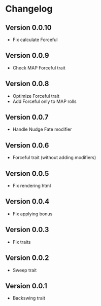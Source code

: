 # Changelog

## Version 0.0.10
- Fix calculate Forceful

## Version 0.0.9
- Check MAP Forceful trait

## Version 0.0.8
- Optimize Forceful trait
- Add Forceful only to MAP rolls

## Version 0.0.7
- Handle Nudge Fate modifier

## Version 0.0.6
- Forceful trait (without adding modifiers)

## Version 0.0.5
- Fix rendering html

## Version 0.0.4
- Fix applying bonus

## Version 0.0.3
- Fix traits

## Version 0.0.2
- Sweep trait

## Version 0.0.1
- Backswing trait